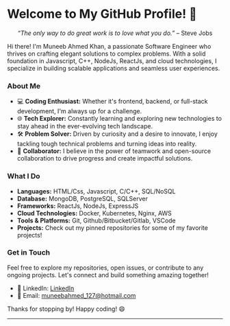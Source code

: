 # Welcome to My GitHub Profile! 🚀
<p align="center"><em>“The only way to do great work is to love what you do.”</em> – Steve Jobs</p>

Hi there! I'm Muneeb Ahmed Khan, a passionate Software Engineer who thrives on crafting elegant solutions to complex problems. With a solid foundation in Javascript, C++, NodeJs, ReactJs, and cloud technologies, I specialize in building scalable applications and seamless user experiences.

### About Me

- 💻 **Coding Enthusiast:** Whether it's frontend, backend, or full-stack development, I'm always up for a challenge.
- 🌐 **Tech Explorer:** Constantly learning and exploring new technologies to stay ahead in the ever-evolving tech landscape.
- 🛠️ **Problem Solver:** Driven by curiosity and a desire to innovate, I enjoy tackling tough technical problems and turning ideas into reality.
- 🤝 **Collaborator:** I believe in the power of teamwork and open-source collaboration to drive progress and create impactful solutions.

### What I Do

- **Languages:** HTML/Css, Javascript, C/C++, SQL/NoSQL
- **Database:** MongoDB, PostgreSQL, SQLServer 
- **Frameworks:** ReactJs, NodeJs, ExpressJS
- **Cloud Technologies:** Docker, Kubernetes, Nginx, AWS
- **Tools & Platforms:** Git, Github/Bitbucket/Gitlab, VSCode
- **Projects:** Check out my pinned repositories for some of my favorite projects!

### Get in Touch

Feel free to explore my repositories, open issues, or contribute to any ongoing projects. Let's connect and build something amazing together!

- 💼 LinkedIn: [LinkedIn](https://www.linkedin.com/in/muneeb-ahmed-khan-5488a9199/)
- 📧 Email: [muneebahmed_127@hotmail.com](mailto:muneebahmed_127@hotmail.com)

Thanks for stopping by! Happy coding! 😄

---

